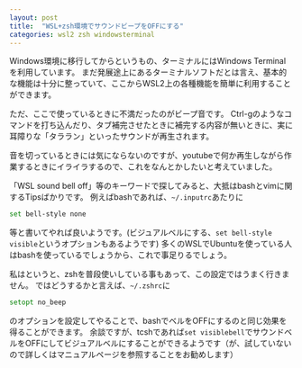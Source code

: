 ```yaml
---
layout: post
title:  "WSL+zsh環境でサウンドビープをOFFにする"
categories: wsl2 zsh windowsterminal
---
```

Windows環境に移行してからというもの、ターミナルにはWindows Terminalを利用しています。
まだ発展途上にあるターミナルソフトだとは言え、基本的な機能は十分に整っていて、ここからWSL2上の各種機能を簡単に利用することができます。

ただ、ここで使っているときに不満だったのがビープ音です。
Ctrl-gのようなコマンドを打ち込んだり、タブ補完させたときに補完する内容が無いときに、実に耳障りな「タララン」といったサウンドが再生されます。

音を切っているときには気にならないのですが、youtubeで何か再生しながら作業するときにイライラするので、これをなんとかしたいと考えていました。

「WSL sound bell off」等のキーワードで探してみると、大抵はbashとvimに関するTipsばかりです。
例えばbashであれば、`~/.inputrc`あたりに

```bash
set bell-style none
```
等と書いてやれば良いようです。(ビジュアルベルにする、`set bell-style visible`というオプションもあるようです)
多くのWSLでUbuntuを使っている人はbashを使っているでしょうから、これで事足りるでしょう。

私はというと、zshを普段使いしている事もあって、この設定ではうまく行きません。
ではどうするかと言えば、`~/.zshrc`に

```zsh
setopt no_beep
```

のオプションを設定してやることで、bashでベルをOFFにするのと同じ効果を得ることができます。
余談ですが、tcshであれば`set visiblebell`でサウンドベルをOFFにしてビジュアルベルにすることができるようです（が、試していないので詳しくはマニュアルページを参照することをお勧めします）